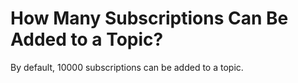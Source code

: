 # How Many Subscriptions Can Be Added to a Topic?<a name="smn_faq_0007"></a>

By default, 10000 subscriptions can be added to a topic.

